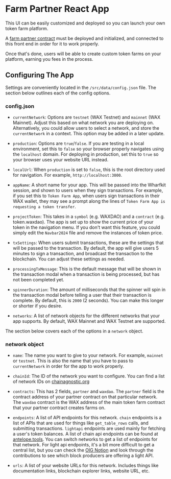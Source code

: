 # Farm Partner React App

This UI can be easily customized and deployed so you can launch your own token farm platform.

A [farm partner contract](https://github.com/mdcryptonfts/farm-partner-contract) must be deployed and initialized, and connected to this front end in order for it to work properly.

Once that's done, users will be able to create custom token farms on your platform, earning you fees in the process.

## Configuring The App

Settings are conveniently located in the `/src/data/config.json` file. The section below outlines each of the config options.

### config.json

- `currentNetwork`: Options are `testnet` (WAX Testnet) and `mainnet` (WAX Mainnet). Adjust this based on what network you are deploying on. Alternatively, you could allow users to select a network, and store the `currentNetwork` in a context. This option may be added in a later update.

- `production`: Options are `true`/`false`. If you are testing in a local environment, set this to `false` so your browser properly navigates using the `localhost` domain. For deploying in production, set this to `true` so your browser uses your website URL instead.

- `localUrl`: When `production` is set to `false`, this is the root directory used for navigation. For example, `http://localhost:3000`.

- `appName`: A short name for your app. This will be passed into the Wharfkit session, and shown to users when they sign transactions. For example, if you set this to `Token Farm App`, when users sign transactions in their WAX wallet, they may see a prompt along the lines of `Token Farm App is requesting a token transfer`.

- `projectToken`: This takes in a `symbol` (e.g. WAXDAO) and a `contract` (e.g. token.waxdao). The app is set up to show the current price of your token in the navigation menu. If you don't want this feature, you could simply edit the `Navbar2024` file and remove the instances of token price.

- `txSettings`: When users submit transactions, these are the settings that will be passed to the transaction. By default, the app will give users 5 minutes to sign a transaction, and broadcast the transaction to the blockchain. You can adjust these settings as needed.

- `processingTxMessage`: This is the default message that will be shown in the transaction modal when a transaction is being processed, but has not been completed yet.

- `spinnerDuration`: The amount of milliseconds that the spinner will spin in the transaction modal before telling a user that their transaction is complete. By default, this is `2000` (2 seconds). You can make this longer or shorter if you desire.

- `networks`: A list of network objects for the different networks that your app supports. By default, WAX Mainnet and WAX Testnet are supported.

The section below covers each of the options in a `network` object.

### network object

- `name`: The name you want to give to your network. For example, `mainnet` or `testnet`. This is also the name that you have to pass to `currentNetwork` in order for the app to work properly.

- `chainId`: The ID of the network you want to configure. You can find a list of network IDs on [chainagnostic.org](https://namespaces.chainagnostic.org/antelope/caip2#test-cases)

- `contracts`: This has 2 fields, `partner` and `waxdao`. The `partner` field is the contract address of your partner contract on that particular network. The `waxdao` contract is the WAX address of the main token farm contract that your partner contract creates farms on.

- `endpoints`: A list of API endpoints for this network. `chain` endpoints is a list of APIs that are used for things like `get_table_rows` calls, and submitting transactions. `lightapi` endpoints are used mainly for fetching a user's token balances. A list of chain api endpoints can be found at [antelope.tools](https://wax.antelope.tools/endpoints). You can switch networks to get a list of endpoints for that network. For light api endpoints, it's a bit more difficult to get a central list, but you can check the [OIG Notion](https://wax-oig.notion.site/b13a262bd3ea480db01b3127535e496b?v=75166b0942ef4d13b752da9635744058) and look through the contributions to see which block producers are offering a light API.

- `urls`: A list of your website URLs for this network. Includes things like documentation links, blockchain explorer links, website URL, etc.